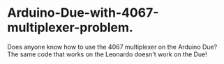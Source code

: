 # Arduino-Due-with-4067-multiplexer-problem.
  Does anyone know how to use the 4067 multiplexer on the Arduino Due?  The same code that works on the Leonardo doesn't work on the Due!
